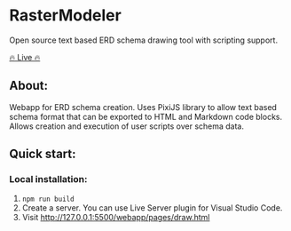 # RasterModeler
Open source text based ERD schema drawing tool with scripting support.

[🔥 Live 🔥](https://oskar-anderson.github.io/RasterModeler/pages/draw.html)
  

## About:
Webapp for ERD schema creation. Uses PixiJS library to allow text based schema format that can be exported to HTML and Markdown code blocks. Allows creation and execution of user scripts over schema data.

## Quick start:

### Local installation:
1. `npm run build`
2. Create a server. You can use Live Server plugin for Visual Studio Code.
3. Visit http://127.0.0.1:5500/webapp/pages/draw.html